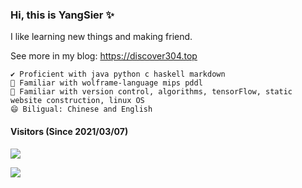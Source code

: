 ### Hi, this is YangSier ✨ 

I like learning new things and making friend.

See more in my blog: https://discover304.top

```
✔️ Proficient with java python c haskell markdown
💬 Familiar with wolframe-language mips pddl
🌱 Familiar with version control, algorithms, tensorFlow, static website construction, linux OS
😄 Biligual: Chinese and English
```
#### Visitors (Since 2021/03/07)
[![](https://count.getloli.com/get/@Discover304?theme=gelbooru)](https://count.getloli.com/get/@Discover304?theme=gelbooru)

[![](https://github-readme-stats.vercel.app/api?username=discover304&theme=default&bg_color=FFFFFF&text_color=000000&title_color=000000&count_private=true)](https://github.com/Discover304)

<!--
[![willianrod's wakatime stats](https://github-readme-stats.vercel.app/api/wakatime?username=Discover304)](https://wakatime.com/dashboard)
-->
<!--
**Discover304/Discover304** is a ✨ _special_ ✨ repository because its `README.md` (this file) appears on your GitHub profile.

Here are some ideas to get you started:

- 🔭 I’m currently working on ...
- 🌱 I’m currently learning ...
- 👯 I’m looking to collaborate on ...
- 🤔 I’m looking for help with ...
- 💬 Ask me about ...
- 📫 How to reach me: ...
- 😄 Pronouns: ...
- ⚡ Fun fact: ...
-->
